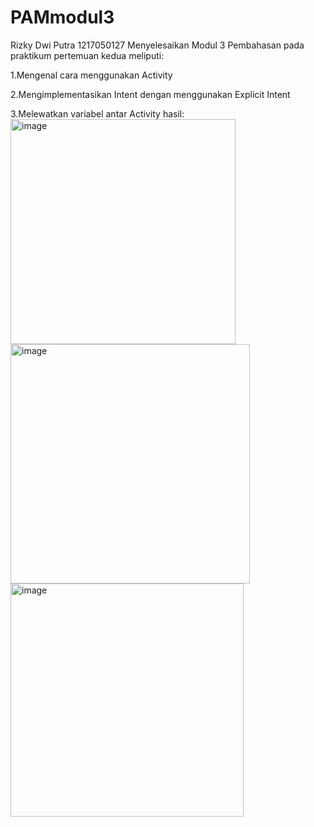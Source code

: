 # PAMmodul3
Rizky Dwi Putra
1217050127
Menyelesaikan Modul 3 
Pembahasan pada praktikum pertemuan kedua meliputi:

1.Mengenal cara menggunakan Activity

2.Mengimplementasikan Intent dengan menggunakan Explicit Intent

3.Melewatkan variabel antar Activity
hasil:
<img width="360" alt="image" src="https://github.com/rzkdwiputra/PAMmodul3/assets/95334157/94d4fff6-464e-49d5-bf27-28f0967b8d3f">
<img width="383" alt="image" src="https://github.com/rzkdwiputra/PAMmodul3/assets/95334157/9f5b049a-3ef2-4f2e-b1a9-6c9cd819ec71">
<img width="373" alt="image" src="https://github.com/rzkdwiputra/PAMmodul3/assets/95334157/722702aa-5217-4e8d-995a-50936b63c98b">
